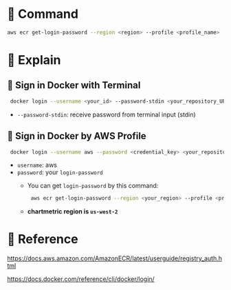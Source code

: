 # 💚 Command

```bash
aws ecr get-login-password --region <region> --profile <profile_name> | docker login --username AWS --password-stdin <repository_url>
```

# 💚 Explain

## 💛 Sign in Docker with Terminal

```bash
 docker login --username <your_id> --password-stdin <your_repository_URL>
```

- `--password-stdin`: receive password from terminal input (stdin)

## 💛 Sign in Docker by AWS Profile

```bash
 docker login --username aws --password <credential_key> <your_repository_URL>
```

- `username`: aws
- `password`: your `login-password`
    - You can get `login-password` by this command:
        
        ```bash
         aws ecr get-login-password --region <your_region> --profile <profile_name>
        ```
        
    - **chartmetric region is `us-west-2`**

# 💚 Reference

https://docs.aws.amazon.com/AmazonECR/latest/userguide/registry_auth.html

https://docs.docker.com/reference/cli/docker/login/